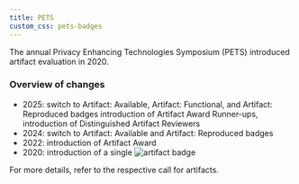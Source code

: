 ```yaml
---
title: PETS
custom_css: pets-badges
---
```


The annual Privacy Enhancing Technologies Symposium (PETS) introduced artifact
evaluation in 2020.

### Overview of changes

- 2025: switch to <a class="pets-artifact-badge">Artifact: Available</a>, <a class="pets-artifact-badge">Artifact: Functional</a>, and  <a class="pets-artifact-badge">Artifact: Reproduced</a> badges introduction of Artifact Award
  Runner-ups, introduction of Distinguished Artifact Reviewers
- 2024: switch to <a class="pets-artifact-badge">Artifact: Available</a> and <a class="pets-artifact-badge">Artifact: Reproduced</a> badges
- 2022: introduction of Artifact Award
- 2020: introduction of a single <img src ="{{ site.baseurl }}/images/pets-badge-artifact-2020.png" alt="artifact"> badge

For more details, refer to the respective call for artifacts.